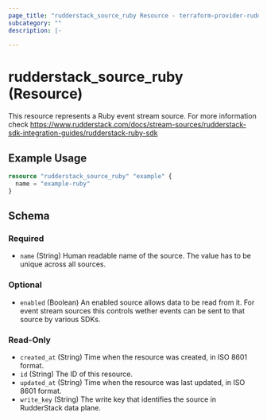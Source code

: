 ```yaml
---
page_title: "rudderstack_source_ruby Resource - terraform-provider-rudderstack"
subcategory: ""
description: |-
  
---
```


# rudderstack_source_ruby (Resource)

This resource represents a Ruby event stream source. For more information check
https://www.rudderstack.com/docs/stream-sources/rudderstack-sdk-integration-guides/rudderstack-ruby-sdk

## Example Usage

```terraform
resource "rudderstack_source_ruby" "example" {
  name = "example-ruby"
}
```

<!-- schema generated by tfplugindocs -->
## Schema

### Required

- `name` (String) Human readable name of the source. The value has to be unique across all sources.

### Optional

- `enabled` (Boolean) An enabled source allows data to be read from it. For event stream sources this controls wether events can be sent to that source by various SDKs.

### Read-Only

- `created_at` (String) Time when the resource was created, in ISO 8601 format.
- `id` (String) The ID of this resource.
- `updated_at` (String) Time when the resource was last updated, in ISO 8601 format.
- `write_key` (String) The write key that identifies the source in RudderStack data plane.
